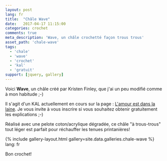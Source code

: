```yaml
---
layout: post
lang: fr
title:  "Châle Wave"
date:   2017-04-17 11:15:00
categories: crochet
comments: true
meta_description: 'Wave, un châle crochetté façon trous trous'
asset_path: 'chale-wave'
tags:
  - 'chale'
  - 'wave'
  - 'crochet'
  - 'kal'
  - 'gratuit'
support: [jquery, gallery]
---
```


Voici **Wave**, un châle créé par Kristen Finley, que j'ai un peu modifié comme à mon habitude ;-)

Il s'agit d'un KAL actuellement en cours sur la page : [L'amour est dans la laine](https://www.facebook.com/groups/1488682458061582/).
Je vous invite à vous inscrire si vous souhaitez obtenir gratuitement les explications ;-)

Réalisé avec une pelote coton/acrylique dégradée, ce châle "à trous-trous" tout léger est parfait pour réchauffer les tenues printanières!

{% include gallery-layout.html gallery=site.data.galleries.chale-wave %}
lang: fr

Bon crochet!
